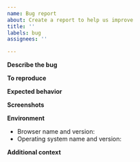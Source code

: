 ```yaml
---
name: Bug report
about: Create a report to help us improve
title: ''
labels: bug
assignees: ''

---
```


<!-- Please look through the currently open issues to make sure you aren't posting a duplicate issue. -->

**Describe the bug**
<!-- A clear and concise description of what the bug is -->

**To reproduce**
<!-- Steps to reproduce the behavior -->

**Expected behavior**
<!-- A clear and concise description of what you expected to happen -->

**Screenshots**
<!-- If applicable, screenshots to help explain your problem. -->

**Environment**
 - Browser name and version: 
 - Operating system name and version: 

**Additional context**
<!-- Any other context about the problem -->
